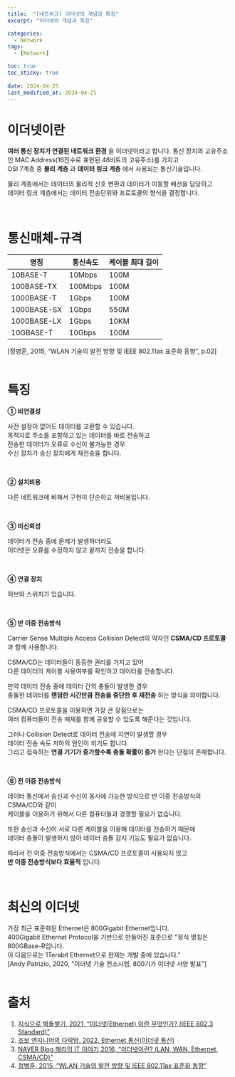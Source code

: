 ```yaml
---
title:  "[네트워크] 이더넷의 개념과 특징"
excerpt: "이더넷의 개념과 특징"

categories:
  - Network
tags:
  - [Network]

toc: true
toc_sticky: true
 
date: 2024-04-25
last_modified_at: 2024-04-25
---
```


# 이더넷이란  
__여러 통신 장치가 연결된 네트워크 환경__ 을 이더넷이라고 합니다.
통신 장치의 고유주소인 MAC Address(16진수로 표현된 48비트의 고유주소)를 가지고  
OSI 7계층 중 __물리 계층__ 과 __데이터 링크 계층__ 에서 사용되는 통신기술입니다.  
  
물리 계층에서는 데이터의 물리적 신호 변환과 데이터가 이동할 배선을 담당하고  
데이터 링크 계층에서는 데이터 전송단위와 프로토콜의 형식을 결정합니다.  

<br/>

# 통신매체-규격  

|명칭|통신속도|케이블 최대 길이|
|---|---|---|
|10BASE-T|10Mbps|100M|
|100BASE-TX|100Mbps|100M|
|1000BASE-T|1Gbps|100M|
|1000BASE-SX|1Gbps|550M|
|1000BASE-LX|1Gbps|10KM|
|10GBASE-T|10Gbps|100M|
  
[정병훈, 2015, “WLAN 기술의 발전 방향 및 IEEE 802.11ax 표준화 동향”, p.02]  
<br/>

# 특징  

__① 비연결성__

사전 설정이 없어도 데이터를 교환할 수 있습니다.  
목적지로 주소를 포함하고 있는 데이터를 바로 전송하고  
전송한 데이터가 오류로 수신이 불가능한 경우  
수신 장치가 송신 장치에게 재전송을 합니다.  

<br/>

__② 설치비용__

다른 네트워크에 비해서 구현이 단순하고 저비용입니다.  

<br/>

__③ 비신뢰성__  

데이터가 전송 중에 문제가 발생하더라도  
이더넷은 오류를 수정하지 않고 끝까지 전송을 합니다.  

<br/>

__④ 연결 장치__  

허브와 스위치가 있습니다.  

<br/>

__⑤ 반 이중 전송방식__  

Carrier Sense Multiple Access Collision Detect의 약자인 __CSMA/CD 프로토콜__ 과 함께 사용합니다.  
  
CSMA/CD는 데이터들이 동등한 권리를 가지고 있어  
다른 데이터의 케이블 사용여부를 확인하고 데이터를 전송합니다.  
  
만약 데이터 전송 중에 데이터 간의 충돌이 발생한 경우  
충돌한 데이터를 __랜덤한 시간만큼 전송을 중단한 후 재전송__ 하는 방식을 의미합니다.  
  
CSMA/CD 프로토콜을 이용하면 가장 큰 장점으로는  
여러 컴퓨터들이 전송 매체를 함께 공유할 수 있도록 해준다는 것입니다.  
  
그러나 Collision Detect로 데이터 전송에 지연이 발생할 경우  
데이터 전송 속도 저하의 원인이 되기도 합니다.  
그리고 접속하는 __연결 기기가 증가할수록 충돌 확률이 증가__ 한다는 단점이 존재합니다.  
  
<br/>

__⑥ 전 이중 전송방식__

데이터 통신에서 송신과 수신이 동시에 가능한 방식으로 반 이중 전송방식의 CSMA/CD와 같이  
케이블을 이용하기 위해서 다른 컴퓨터들과 경쟁할 필요가 없습니다.  
  
또한 송신과 수신이 서로 다른 케이블을 이용해 데이터를 전송하기 때문에  
데이터 충돌이 발생하지 않아 데이터 충돌 감지 기능도 필요가 없습니다.  
  
따라서 전 이중 전송방식에서는 CSMA/CD 프로토콜이 사용되지 않고  
__반 이중 전송방식보다 효율적__ 입니다.   

<br/>

# 최신의 이더넷  
가장 최근 표준화된 Ethernet은 800Gigabit Ethernet입니다.  
400Gigabit Ethernet Protocol을 기반으로 만들어진 표준으로 "정식 명칭은800GBase-R입니다.  
이 다음으로는 1Terabit Ethernet으로  현재는 개발 중에 있습니다."  
[Andy Patrizio, 2020, "이더넷 기술 컨소시엄, 800기가 이더넷 사양 발표"]  
<br/>

# 출처  
1. [지식으로 벽돌쌓기, 2021, “이더넷(Ethernet) 이란 무엇인가? (IEEE 802.3 Standard)”](https://gaesung.tistory.com/37)<br/>
2. [초보 엔지니어의 다락방, 2022, Ethernet 통신(이더넷 통신)](https://mech19.tistory.com/m/135)<br/>
3. [NAVER Blog 해리의 IT 이야기,2016, “이더넷이란? (LAN, WAN, Ethernet, CSMA/CD)”](https://m.blog.naver.com/PostView.naver?isHttpsRedirect=true&blogId=haeri056&logNo=220805367585)<br/>
4. [정병훈, 2015, “WLAN 기술의 발전 방향 및 IEEE 802.11ax 표준화 동향”](https://koreascience.kr/article/JAKO201513265527525.page)<br/>
<br/>
